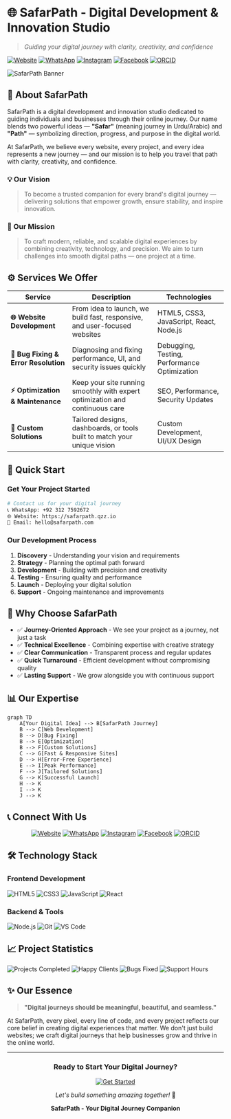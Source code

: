 
# 🌐 SafarPath - Digital Development & Innovation Studio

> *Guiding your digital journey with clarity, creativity, and confidence*

[![Website](https://img.shields.io/badge/Website-safarpath.qzz.io-6C4AB6?style=for-the-badge&logo=google-chrome&logoColor=white)](https://safarpath.qzz.io/)
[![WhatsApp](https://img.shields.io/badge/WhatsApp-03127592672-25D366?style=for-the-badge&logo=whatsapp&logoColor=white)](https://wa.me/923127592672)
[![Instagram](https://img.shields.io/badge/Instagram-@safarpath-E4405F?style=for-the-badge&logo=instagram&logoColor=white)](https://www.instagram.com/safarpath)
[![Facebook](https://img.shields.io/badge/Facebook-SafarPath-1877F2?style=for-the-badge&logo=facebook&logoColor=white)](https://www.facebook.com/SafarPath)
[![ORCID](https://img.shields.io/badge/ORCID-0009--0000--8992--7440-A6CE39?style=for-the-badge&logo=orcid&logoColor=white)](https://orcid.org/0009-0000-8992-7440)

![SafarPath Banner](https://via.placeholder.com/1200x400/3D2C8D/FFFFFF?text=SafarPath+-+Digital+Journey+Companion)

## 🧭 About SafarPath

SafarPath is a digital development and innovation studio dedicated to guiding individuals and businesses through their online journey. Our name blends two powerful ideas — **"Safar"** (meaning journey in Urdu/Arabic) and **"Path"** — symbolizing direction, progress, and purpose in the digital world.

At SafarPath, we believe every website, every project, and every idea represents a new journey — and our mission is to help you travel that path with clarity, creativity, and confidence.

### 💡 Our Vision
> To become a trusted companion for every brand's digital journey — delivering solutions that empower growth, ensure stability, and inspire innovation.

### 🎯 Our Mission
> To craft modern, reliable, and scalable digital experiences by combining creativity, technology, and precision. We aim to turn challenges into smooth digital paths — one project at a time.

## ⚙️ Services We Offer

| Service | Description | Technologies |
|---------|-------------|--------------|
| **🌐 Website Development** | From idea to launch, we build fast, responsive, and user-focused websites | HTML5, CSS3, JavaScript, React, Node.js |
| **🐛 Bug Fixing & Error Resolution** | Diagnosing and fixing performance, UI, and security issues quickly | Debugging, Testing, Performance Optimization |
| **⚡ Optimization & Maintenance** | Keep your site running smoothly with expert optimization and continuous care | SEO, Performance, Security Updates |
| **🎨 Custom Solutions** | Tailored designs, dashboards, or tools built to match your unique vision | Custom Development, UI/UX Design |

## 🚀 Quick Start

### Get Your Project Started
```bash
# Contact us for your digital journey
📞 WhatsApp: +92 312 7592672
🌐 Website: https://safarpath.qzz.io
📧 Email: hello@safarpath.com
```

### Our Development Process
1. **Discovery** - Understanding your vision and requirements
2. **Strategy** - Planning the optimal path forward
3. **Development** - Building with precision and creativity
4. **Testing** - Ensuring quality and performance
5. **Launch** - Deploying your digital solution
6. **Support** - Ongoing maintenance and improvements

## 🌟 Why Choose SafarPath

- ✅ **Journey-Oriented Approach** - We see your project as a journey, not just a task
- ✅ **Technical Excellence** - Combining expertise with creative strategy
- ✅ **Clear Communication** - Transparent process and regular updates
- ✅ **Quick Turnaround** - Efficient development without compromising quality
- ✅ **Lasting Support** - We grow alongside you with continuous support

## 📊 Our Expertise

```mermaid
graph TD
    A[Your Digital Idea] --> B[SafarPath Journey]
    B --> C[Web Development]
    B --> D[Bug Fixing]
    B --> E[Optimization]
    B --> F[Custom Solutions]
    C --> G[Fast & Responsive Sites]
    D --> H[Error-Free Experience]
    E --> I[Peak Performance]
    F --> J[Tailored Solutions]
    G --> K[Successful Launch]
    H --> K
    I --> K
    J --> K
```




## 📞 Connect With Us

<div align="center">

[![Website](https://img.shields.io/badge/Visit_Our_Website-safarpath.qzz.io-6C4AB6?style=flat-square&logo=google-chrome&logoColor=white)](https://safarpath.qzz.io/)
[![WhatsApp](https://img.shields.io/badge/Chat_on_WhatsApp-03127592672-25D366?style=flat-square&logo=whatsapp&logoColor=white)](https://wa.me/923127592672)
[![Instagram](https://img.shields.io/badge/Follow_Instagram-@safarpath-E4405F?style=flat-square&logo=instagram&logoColor=white)](https://www.instagram.com/safarpath)
[![Facebook](https://img.shields.io/badge/Like_Facebook-SafarPath-1877F2?style=flat-square&logo=facebook&logoColor=white)](https://www.facebook.com/SafarPath)
[![ORCID](https://img.shields.io/badge/Research_Profile-ORCID-A6CE39?style=flat-square&logo=orcid&logoColor=white)](https://orcid.org/0009-0000-8992-7440)

</div>

## 🛠️ Technology Stack

### Frontend Development
![HTML5](https://img.shields.io/badge/HTML5-E34F26?style=for-the-badge&logo=html5&logoColor=white)
![CSS3](https://img.shields.io/badge/CSS3-1572B6?style=for-the-badge&logo=css3&logoColor=white)
![JavaScript](https://img.shields.io/badge/JavaScript-F7DF1E?style=for-the-badge&logo=javascript&logoColor=black)
![React](https://img.shields.io/badge/React-20232A?style=for-the-badge&logo=react&logoColor=61DAFB)

### Backend & Tools
![Node.js](https://img.shields.io/badge/Node.js-339933?style=for-the-badge&logo=nodedotjs&logoColor=white)
![Git](https://img.shields.io/badge/Git-F05032?style=for-the-badge&logo=git&logoColor=white)
![VS Code](https://img.shields.io/badge/VS_Code-007ACC?style=for-the-badge&logo=visual-studio-code&logoColor=white)

## 📈 Project Statistics

![Projects Completed](https://img.shields.io/badge/Projects_Completed-50+-6C4AB6?style=flat-square)
![Happy Clients](https://img.shields.io/badge/Happy_Clients-45+-3D2C8D?style=flat-square)
![Bugs Fixed](https://img.shields.io/badge/Bugs_Fixed-200+-9D4EDD?style=flat-square)
![Support Hours](https://img.shields.io/badge/Support_Hours-1000+-00D9FF?style=flat-square)

## ✨ Our Essence

> **"Digital journeys should be meaningful, beautiful, and seamless."**

At SafarPath, every pixel, every line of code, and every project reflects our core belief in creating digital experiences that matter. We don't just build websites; we craft digital journeys that help businesses grow and thrive in the online world.

---

<div align="center">

### **Ready to Start Your Digital Journey?**
[![Get Started](https://img.shields.io/badge/Start_Your_Journey-Contact_Us_Today-6C4AB6?style=for-the-badge)](https://wa.me/923127592672)

*Let's build something amazing together!* 🚀

**SafarPath - Your Digital Journey Companion**

</div>
